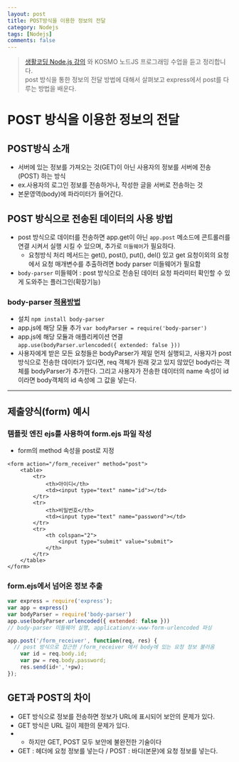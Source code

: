 ```yaml
---
layout: post
title: POST방식을 이용한 정보의 전달
category: Nodejs
tags: [Nodejs]
comments: false
---
```


> [생활코딩 Node.js 강의](https://www.inflearn.com/course/nodejs-%EA%B0%95%EC%A2%8C-%EC%83%9D%ED%99%9C%EC%BD%94%EB%94%A9#) 와 KOSMO 노드JS 프로그래밍 수업을 듣고 정리합니다.  
> post 방식을 통한 정보의 전달 방법에 대해서 살펴보고 express에서 post를 다루는 방법을 배운다.

# POST 방식을 이용한 정보의 전달

## POST방식 소개

- 서버에 있는 정보를 가져오는 것(GET)이 아닌 사용자의 정보를 서버에 전송(POST) 하는 방식
- ex.사용자의 로그인 정보를 전송하거나, 작성한 글을 서버로 전송하는 것  
- 본문영역(body)에 파라미터가 들어간다.  

## POST 방식으로 전송된 데이터의 사용 방법

- post 방식으로 데이터를 전송하면 app.get이 아닌 `app.post` 메소드에 콘트롤러를 연결 시켜서 실행 시킬 수 있으며, 추가로 `미들웨어`가 필요하다.
  - 요청방식 처리 메서드는 get(), post(), put(), del() 있고 get 요청이외의 요청에서 요청 매개변수를 추출하려면 body parser 미들웨어가 필요함
- `body-parser` 미들웨어 : post 방식으로 전송된 데이터 요청 파라미터 확인할 수 있게 도와주는 플러그인(확장기능)  

### body-parser [적용방법]([https://www.npmjs.com/package/body-parser])
- 설치 `npm install body-parser`
- app.js에 해당 모듈 추가 `var bodyParser = require('body-parser')`
- app.js에 해당 모듈과 애플리케이션 연결     
  `app.use(bodyParser.urlencoded({ extended: false }))`
- 사용자에게 받은 모든 요청들은 bodyParser가 제일 먼저 실행되고, 사용자가 post 방식으로 전송한 데이터가 있다면, req 객체가 원래 갖고 있지 않았던 body라는 객체를 bodyParser가 추가한다. 그리고 사용자가 전송한 데이터의 name 속성이 id 이라면 body객체의 id 속성에 그 값을 넣는다.  

---

## 제출양식(form) 예시

### 템플릿 엔진 ejs를 사용하여 form.ejs 파일 작성
- form의 method 속성을 post로 지정
```
<form action="/form_receiver" method="post">
	<table>
		<tr>
			<th>아이디</th>
			<td><input type="text" name="id"></td>
		</tr>	
		<tr>
			<th>비밀번호</th>
			<td><input type="text" name="password"></td>
		</tr>
		<tr>
			<th colspan="2">
				<input type="submit" value="submit">
			</th>
		</tr>
	</table>
</form>
```

### form.ejs에서 넘어온 정보 추출

```javascript
var express = require('express');
var app = express()
var bodyParser = require('body-parser')
app.use(bodyParser.urlencoded({ extended: false }))
// body-parser 미들웨어 실행, application/x-www-form-urlencoded 파싱

app.post('/form_receiver', function(req, res) {
  // post 방식으로 접근한 /form_receiver 에서 body에 있는 요청 정보 불러옴
	var id = req.body.id;
	var pw = req.body.password;
	res.send(id+','+pw);
});
```
## GET과 POST의 차이
- GET 방식으로 정보를 전송하면 정보가 URL에 표시되어 보안의 문제가 있다.
- GET 방식은 URL 길이 제한의 문제가 있다.
- * 하지만 GET, POST 모두 보안에 불완전한 기술이다
- GET : 헤더에 요청 정보를 넣는다 / POST : 바디(본문)에 요청 정보를 넣는다.  
